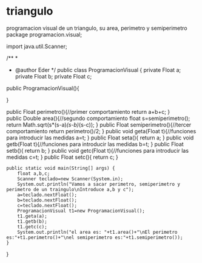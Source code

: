 # triangulo
programacion visual de un triangulo, su area, perimetro y semiperimetro
package programacion.visual;

import java.util.Scanner;

/**
 *
 * @author Eder
 */
public class ProgramacionVisual {
    private Float a;
    private Float b;
    private Float c;

public ProgramacionVisual(){
    
}    

public Float perimetro(){//primer comportamiento
    return a+b+c;
}  
public Double area(){//segundo comportamiento
    float s=semiperimetro();
    return Math.sqrt(s*(s-a)*(s-b)*(s-c));
}
public Float semiperimetro(){//tercer comportamiento
    return perimetro()/2;
}
public void geta(Float t){//funciones para introducir las medidas
    a=t;
}
public Float seta(){
    return a;
}
public void getb(Float t){//funciones para introducir las medidas
    b=t;
}
public Float setb(){
    return b;
}
public void getc(Float t){//funciones para introducir las medidas
    c=t;
}
public Float setc(){
    return c;
}

  
    public static void main(String[] args) {
        float a,b,c;
        Scanner teclado=new Scanner(System.in);
        System.out.println("Vamos a sacar perimetro, semiperimetro y perimetro de un traingulo\nIntroduce a,b y c");
        a=teclado.nextFloat();
        b=teclado.nextFloat();
        c=teclado.nextFloat();
        ProgramacionVisual t1=new ProgramacionVisual();
        t1.geta(a);
        t1.getb(b);
        t1.getc(c);
        System.out.println("el area es: "+t1.area()+"\nEl perimetro es:"+t1.perimetro()+"\nel semiperimetro es:"+t1.semiperimetro());
    }
    
}

